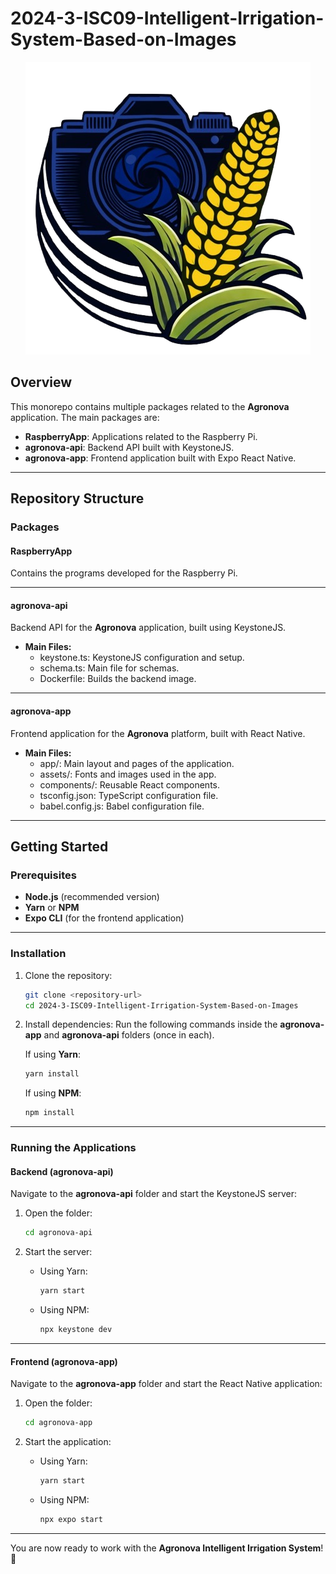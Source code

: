 # **2024-3-ISC09-Intelligent-Irrigation-System-Based-on-Images**

<p align="center">
  <img src="./agronova-app/assets/images/logo.png" alt="Agronova Logo" />
</p>

## **Overview**

This monorepo contains multiple packages related to the **Agronova** application. The main packages are:

- **RaspberryApp**: Applications related to the Raspberry Pi.
- **agronova-api**: Backend API built with KeystoneJS.
- **agronova-app**: Frontend application built with Expo React Native.

---

## **Repository Structure**

### **Packages**

#### **RaspberryApp**

Contains the programs developed for the Raspberry Pi.

---

#### **agronova-api**

Backend API for the **Agronova** application, built using KeystoneJS.

- **Main Files:**
  - keystone.ts: KeystoneJS configuration and setup.
  - schema.ts: Main file for schemas.
  - Dockerfile: Builds the backend image.

---

#### **agronova-app**

Frontend application for the **Agronova** platform, built with React Native.

- **Main Files:**
  - app/: Main layout and pages of the application.
  - assets/: Fonts and images used in the app.
  - components/: Reusable React components.
  - tsconfig.json: TypeScript configuration file.
  - babel.config.js: Babel configuration file.

---

## **Getting Started**

### **Prerequisites**

- **Node.js** (recommended version)
- **Yarn** or **NPM**
- **Expo CLI** (for the frontend application)

---

### **Installation**

1. Clone the repository:
    
    ```sh
    git clone <repository-url>
    cd 2024-3-ISC09-Intelligent-Irrigation-System-Based-on-Images
    ```

2. Install dependencies:
   Run the following commands inside the **agronova-app** and **agronova-api** folders (once in each).

   If using **Yarn**:
    
    ```sh
    yarn install
    ```

   If using **NPM**:
    
    ```sh
    npm install
    ```

---

### **Running the Applications**

#### **Backend (agronova-api)**

Navigate to the **agronova-api** folder and start the KeystoneJS server:

1. Open the folder:
    
    ```sh
    cd agronova-api
    ```

2. Start the server:
    - Using Yarn:
      
      ```sh
      yarn start
      ```

    - Using NPM:
      
      ```sh
      npx keystone dev
      ```

---

#### **Frontend (agronova-app)**

Navigate to the **agronova-app** folder and start the React Native application:

1. Open the folder:
    
    ```sh
    cd agronova-app
    ```

2. Start the application:
    - Using Yarn:
      
      ```sh
      yarn start
      ```

    - Using NPM:
      
      ```sh
      npx expo start
      ```

---

You are now ready to work with the **Agronova Intelligent Irrigation System**! 🚀
